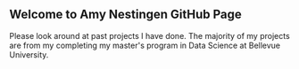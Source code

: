 ## Welcome to Amy Nestingen GitHub Page

Please look around at past projects I have done. The majority of my projects are from my completing my master's program in Data Science at Bellevue University. 
